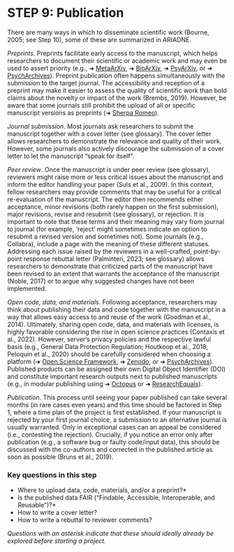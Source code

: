 # STEP 9: Publication

There are many ways in which to disseminate scientific work (Bourne, 2005; see Step 10), some of these are summarized in ARIADNE.

_Preprints_. Preprints facilitate early access to the manuscript, which helps researchers to document their scientific or academic work and may even be used to assert priority (e.g., ➜ [MetaArXiv](https://osf.io/preprints/metaarxiv/), ➜ [BioArXiv](https://www.biorxiv.org/), ➜ [PsyArXiv](https://osf.io/preprints/psyarxiv), or ➜ [PsychArchives](https://www.psycharchives.org/)). Preprint publication often happens simultaneously with the submission to the target journal. The accessibility and reception of a preprint may make it easier to assess the quality of scientific work than bold claims about the novelty or impact of the work (Brembs, 2019). However, be aware that some journals still prohibit the upload of all or specific manuscript versions as preprints (➜ [Sherpa Romeo](https://www.sherpa.ac.uk/romeo/)).

_Journal submission_. Most journals ask researchers to submit the manuscript together with a cover letter (see glossary). The cover letter allows researchers to demonstrate the relevance and quality of their work. However, some journals also actively discourage the submission of a cover letter to let the manuscript “speak for itself”. 

_Peer review_. Once the manuscript is under peer review (see glossary), reviewers might raise more or less critical issues about the manuscript and inform the editor handling your paper (Suls et al., 2009). In this context, fellow researchers may provide comments that may be useful for a critical re-evaluation of the manuscript. The editor then recommends either acceptance, minor revisions (both rarely happen on the first submission), major revisions, revise and resubmit (see glossary), or rejection. It is important to note that these terms and their meaning may vary from journal to journal (for example, ‘reject’ might sometimes indicate an option to resubmit a revised version and sometimes not). Some journals (e.g., Collabra), include a page with the meaning of these different statuses. Addressing each issue raised by the reviewers in a well-crafted, point-by-point response rebuttal letter (Palminteri, 2023; see glossary) allows researchers to demonstrate that criticized parts of the manuscript have been revised to an extent that warrants the acceptance of the manuscript (Noble, 2017) or to argue why suggested changes have not been implemented. 

_Open code, data, and materials_. Following acceptance, researchers may think about publishing their data and code together with the manuscript in a way that allows easy access to and reuse of the work (Goodman et al., 2014). Ultimately, sharing open code, data, and materials with licenses, is highly favorable considering the rise in open science practices (Contaxis et al., 2022). However, server’s privacy policies and the respective lawful basis (e.g., General Data Protection Regulation; Houtkoop et al., 2018, Peloquin et al., 2020) should be carefully considered when choosing a platform (➜ [Open Science Framework](https://osf.io/dashboard), ➜ [Zenodo](https://zenodo.org/), or ➜ [PsychArchives](https://www.psycharchives.org/)). Published products can be assigned their own Digital Object Identifier (DOI) and constitute important research outputs next to published manuscripts (e.g., in modular publishing using ➜ [Octopus](https://www.octopus.ac/) or ➜ [ResearchEquals](https://www.researchequals.com/)).

_Publication_. This process until seeing your paper published can take several months (in rare cases even years) and this time should be factored in Step 1, where a time plan of the project is first established. If your manuscript is rejected by your first journal choice, a submission to an alternative journal is usually warranted. Only in exceptional cases can an appeal be considered (i.e., contesting the rejection). Crucially, if you notice an error only after publication (e.g., a software bug or faulty code/input data), this should be discussed with the co-authors and corrected in the published article as soon as possible (Bruns et al., 2019).

### Key questions in this step
- Where to upload data, code, materials, and/or a preprint?*
- Is the published data FAIR (“Findable, Accessible, Interoperable, and Reusable”)?*
- How to write a cover letter?
- How to write a rebuttal to reviewer comments?

_Questions with an asterisk indicate that these should ideally already be explored before starting a project._
